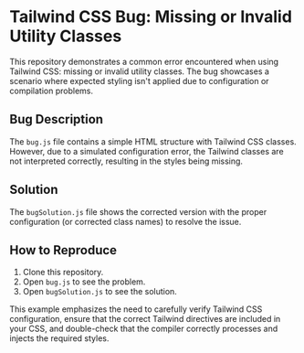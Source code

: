# Tailwind CSS Bug: Missing or Invalid Utility Classes

This repository demonstrates a common error encountered when using Tailwind CSS: missing or invalid utility classes.  The bug showcases a scenario where expected styling isn't applied due to configuration or compilation problems.

## Bug Description
The `bug.js` file contains a simple HTML structure with Tailwind CSS classes.  However, due to a simulated configuration error, the Tailwind classes are not interpreted correctly, resulting in the styles being missing.

## Solution
The `bugSolution.js` file shows the corrected version with the proper configuration (or corrected class names) to resolve the issue.

## How to Reproduce

1. Clone this repository.
2. Open `bug.js` to see the problem.
3. Open `bugSolution.js` to see the solution.

This example emphasizes the need to carefully verify Tailwind CSS configuration,  ensure that the correct Tailwind directives are included in your CSS, and double-check that the compiler correctly processes and injects the required styles.
